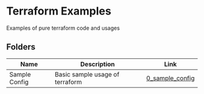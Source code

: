 # Terraform Examples

Examples of pure terraform code and usages

## Folders

| Name          | Description                     | Link                                 |
|---------------|---------------------------------|--------------------------------------|
| Sample Config | Basic sample usage of terraform | [0_sample_config](./0_sample_config) |
